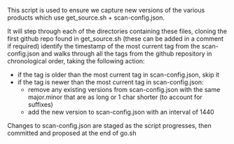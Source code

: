 This script is used to ensure we capture new versions of the various products which use get_source.sh + scan-config.json.

It will step through each of the directories containing these files, cloning the first github repo found in get_source.sh (these can be added in a comment if required) identify the timestamp of the most current tag from the scan-config.json and walks through all the tags from the github repository in chronological order, taking the following action:

- if the tag is older than the most current tag in scan-config.json, skip it
- if the tag is newer than the most current tag in scan-config.json:
  - remove any existing versions from scan-config.json with the same major.minor that are as long or 1 char shorter (to account for suffixes)
  - add the new version to scan-config.json with an interval of 1440

Changes to scan-config.json are staged as the script progresses, then committed and proposed at the end of go.sh
